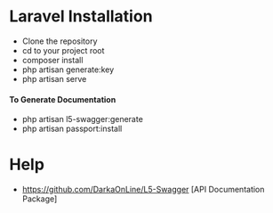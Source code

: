 # Laravel Installation

- Clone the repository
- cd to your project root
- composer install
- php artisan generate:key
- php artisan serve

#### To Generate Documentation
- php artisan l5-swagger:generate
- php artisan passport:install



# Help
- https://github.com/DarkaOnLine/L5-Swagger [API Documentation Package]
